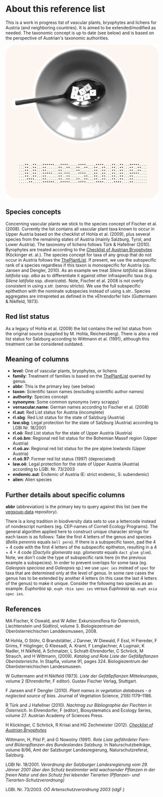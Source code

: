 About this reference list
=========================

This is a work in progress list of vascular plants, bryophytes and lichens for Austria (and neighboring countries).
It is aimed to be extended/modified as needed. The taxonomic concept is up to date (see below) and is based on the perspective of Austrian's taxonomic authorities.


![](README.png)

Species concepts
----------------

Concerning vascular plants we stick to the species concept of Fischer et al. (2008).
Currently the list contains all vascular plant taxa known to occur in Upper Austria based on the checklist of Hohla et al. (2009), plus several species from the remaining states of Austria (mainly Salzburg, Tyrol, and Lower Austria).
The taxonomy of lichens follows Türk & Hafellner (2010).
Byrophytes are treated according to the [Checklist of Austrian Bryophytes](http://131.130.59.133/projekte/moose/) (Köckinger et. al.).
The species concept for taxa of any group that do not occur in Austria follows the [ThePlantList](http://www.theplantlist.org).
If present, we use the subspecific rank of a species regardless if this taxon is monospecific for Austria (cp. Jansen and Dengler, 2010).
As an example we treat *Silene latifolia* as *Silene latifolia* ssp. *alba* as to differentiate it against other infraspecific taxa (e.g. *Silene latifolia* ssp. *divaricata*).
Note, Fischer et al. 2008 is not overly consistent in using *s.str.* (sensu stricto).
We use the full subspecific epithethon with the nominate subspecies instead of using s.str..
Species aggregates are intrepreted as defined in the »Ehrendorfer list« (Guttermann & Niklfeld, 1973).


Red list status
---------------

As a legacy of Hohla et al. (2009) the list contains the red list status from the original source (supplied by M. Hohla, Reichersberg). There is also a red list status for Salzburg according to Wittmann et al. (1991), although this treatment can be considered outdated.

Meaning of columns
------------------

- **level**: One of vascular plants, bryophytes, or lichens
- **family**: Treatment of families is based on the [ThePlantList](http://www.theplantlist.org) queried by genus.
- **abbr**: This is the primary key (see below)
- **taxon**: Scientific taxon names (excluding scientific author names)
- **authority**: Species concept
- **synonyms**: Some common synonyms (very scrappy)
- **vernacular.name**: German names according to Fischer et al. (2008)
- **rl.aut**: Red List status for Austria (incomplete)
- **rl.sbg**: Red List status for the state of Salzburg (Austria)
- **law.sbg**: Legal protection for the state of Salzburg (Austria) according to LGBl Nr. 18/2001
- **rl.oö**: Red List status for the state of Upper Austria (Austria)
- **rl.oö.bm**: Regional red list status for the Bohemian Massif region (Upper Austria)
- **rl.oö.av**: Regional red list status for the pre alpine lowlands (Upper Austria)
- **rl.oö.97**: Former red list status (1997) (depreciated)
- **law.oö**: Legal protection for the state of Upper Austria (Austria) according to LGBl. Nr. 73/2003
- **endemic.aut**: Endemic of Austria (E: strict endemic, S: subendemic)
- **alien**: Alien species

Further details about specific columns
--------------------------------------

**abbr** (abbreviation) is the primary key to query against this list (see the [vegsoup-data](https://github.com/kardinal-eros/vegsoup-data) repository).  

There is a long tradition in biodiversity data sets to use a lettercode instead of nondescript numbers (eg. CEP-names of Cornell Ecology Programs).
The general algorithm applied here to construct unique character strings for each taxon is as follows: Take the first 4 letters of the genus and species (*Bellis perennis* equals `bell pere`).
If there is a subspecific taxon, pad the 4 + 4 code with the first 4 letters of the subspecific epitheton, resulting in a 4 + 4 + 4 code (*Dactylis glomerata* ssp. *glomerata* equals `dact glom glom`).
Note, we don't code the type of subspecific rank here (in the previous example a subspecies).
In order to prevent overlaps for some taxa (eg. *Galeopsis speciosa* and *Galeopsis* sp.) we use `spec ies` instead of `spec` for taxa that are determined only at the level of genus.
In some rare cases the genus has to be extended by another 4 letters (in this case the last 4 letters of the genus) to make it unique.
Consider the following two species as an example. *Euphorbia* sp. `euph rbia spec ies` versus *Euphrasia* sp. `euph asia spec ies`.

<!---
The codes used in column `law.sbg` (protection by law of the state of Salzburg) are as follows.

- **A**: Richtliniengeschützte Pflanzenarten im Land Salzburg
- **B**: Andere vollkommen geschützte Pflanzenarten im Land Salzburg
- **C**: Andere vollkommen geschützte Pflanzenarten im Bezirk Salzburg-Umgebung und in der Stadt Salzburg
- **D**: Teilweise geschützte Pflanzenarten in Salzburg
-->


References
----------

MA Fischer, K Oswald, and W Adler. Exkursionsflora für Österreich, Liechtenstein und Südtirol, volume 3. Biologiezentrum der Oberösterreichischen Landdesmuseen, 2008.

M Hohla, O Stöhr, G Brandstätter, J Danner, W Diewald, F Essl, H Fiereder, F Grims, F Höglinger, G Kleesadl, A. Kraml, F Lenglachner, A Lugmair, K Nadler, H Niklfeld, A Schmalzer, L Schratt-Ehrendorfer, C Schröck, M Strauch, and H Wittmann,  (2009). *Katalog und Rote Liste der Gefäßpflanzen Oberösterreichs*. In Stapfia, volume 91, pages 324. Biologiezentrum der Oberösterreichischen Landesmuseen.

W Guttermann and H Niklfeld (1973). *Liste der Gefäßpflanzen Mitteleuropas*, volume 2 (Ehrendorfer, F editor). Gustav Fischer Verlag, Stuttgart.

F Jansen and F Dengler (2010). *Plant names in vegetation databases - a neglected source of bias*. Journal of Vegetation Science, 21(6):1179–1186.

R Türk and J Hafellner (2010). *Nachtrag zur Bibliographie der Flechten in Österreich*. In Ehrendorfer, F (editor), Biosystematics and Ecology Series, volume 27. Austrian Academy of Sciences Press.

H Köckinger, C Schröck, R Krisai and HG Zechmeister (2012). [*Checklist of Austrian Bryophytes*](http://131.130.59.133/projekte/moose/)

Wittmann, H, Pilsl P, and G Nowotny (1991). *Rote Liste gefährdeter Farn- und Blütenpflanzen des Bundeslandes Salzburg*. In Naturschutzbeiträge, volume 8/96, Amt der Salzburger Landesregierung, Naturschutzreferat, Salzburg.

LGBl Nr. 18/2001. *Verordnung der Salzburger Landesregierung vom 29. Jänner 2001 über den Schutz bestimmter wild wachsender Pflanzen in der freien Natur und den Schutz frei lebender Tierarten (Pflanzen- und Tierarten-Schutzverordnung)*

LGBl. Nr. 73/2003. *OÖ Artenschutzverordnung 2003* (idgF.)